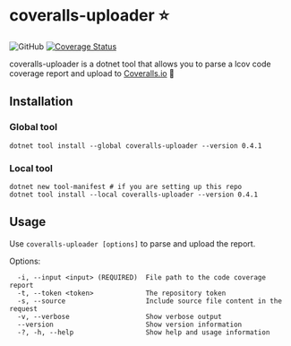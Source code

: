 # coveralls-uploader ⭐
![GitHub](https://img.shields.io/github/license/sebastieng84/coveralls-uploader) [![Coverage Status](https://coveralls.io/repos/github/sebastieng84/coveralls-uploader/badge.svg?branch=master)](https://coveralls.io/github/sebastieng84/coveralls-uploader?branch=master)

coveralls-uploader is a dotnet tool that allows you to parse a lcov code coverage report and upload to [Coveralls.io](https://coveralls.io) 🚀

## Installation
### Global tool
```
dotnet tool install --global coveralls-uploader --version 0.4.1
```
### Local tool
```
dotnet new tool-manifest # if you are setting up this repo
dotnet tool install --local coveralls-uploader --version 0.4.1
```

## Usage

Use `coveralls-uploader [options]` to parse and upload the report.

Options:
```
  -i, --input <input> (REQUIRED)  File path to the code coverage report 
  -t, --token <token>             The repository token 
  -s, --source                    Include source file content in the request 
  -v, --verbose                   Show verbose output 
  --version                       Show version information
  -?, -h, --help                  Show help and usage information 
```
